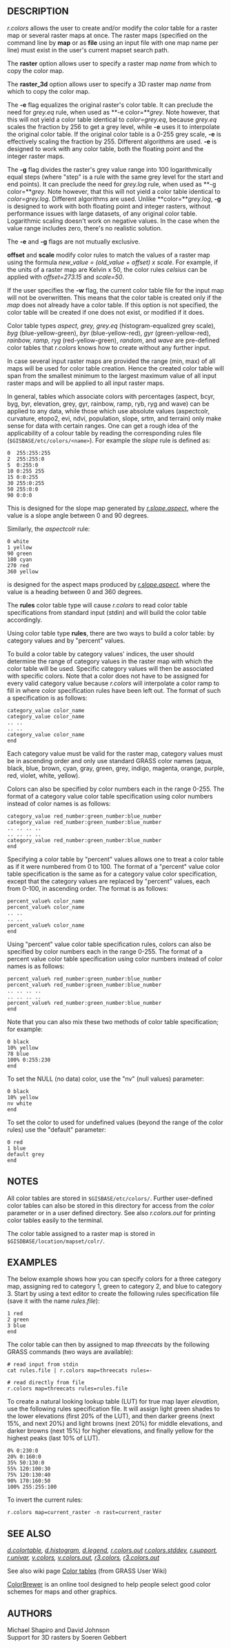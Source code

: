 ## DESCRIPTION

*r.colors* allows the user to create and/or modify the color table for a
raster map or several raster maps at once. The raster maps (specified on
the command line by **map** or as **file** using an input file with one
map name per line) must exist in the user's current mapset search path.

The **raster** option allows user to specify a raster map *name* from
which to copy the color map.

The **raster_3d** option allows user to specify a 3D raster map *name*
from which to copy the color map.

The **-e** flag equalizes the original raster's color table. It can
preclude the need for *grey.eq* rule, when used as **-e color=***grey*.
Note however, that this will not yield a color table identical to
*color=grey.eq*, because *grey.eq* scales the fraction by 256 to get a
grey level, while **-e** uses it to interpolate the original color
table. If the original color table is a 0-255 grey scale, **-e** is
effectively scaling the fraction by 255. Different algorithms are used.
**-e** is designed to work with any color table, both the floating point
and the integer raster maps.

The **-g** flag divides the raster's grey value range into 100
logarithmically equal steps (where "step" is a rule with the same grey
level for the start and end points). It can preclude the need for
*grey.log* rule, when used as **-g color=***grey*. Note however, that
this will not yield a color table identical to *color=grey.log*.
Different algorithms are used. Unlike **color=***grey.log*, **-g** is
designed to work with both floating point and integer rasters, without
performance issues with large datasets, of any original color table.
Logarithmic scaling doesn't work on negative values. In the case when
the value range includes zero, there's no realistic solution.

The **-e** and **-g** flags are not mutually exclusive.

**offset** and **scale** modify color rules to match the values of a
raster map using the formula *new_value = (old_value + offset) x scale*.
For example, if the units of a raster map are Kelvin x 50, the color
rules *celsius* can be applied with *offset=273.15* and *scale=50*.

If the user specifies the **-w** flag, the current color table file for
the input map will not be overwritten. This means that the color table
is created only if the *map* does not already have a color table. If
this option is not specified, the color table will be created if one
does not exist, or modified if it does.

Color table types *aspect, grey, grey.eq* (histogram-equalized grey
scale), *byg* (blue-yellow-green), *byr* (blue-yellow-red), *gyr*
(green-yellow-red), *rainbow, ramp, ryg* (red-yellow-green), *random*,
and *wave* are pre-defined color tables that *r.colors* knows how to
create without any further input.

In case several input raster maps are provided the range (min, max) of
all maps will be used for color table creation. Hence the created color
table will span from the smallest minimum to the largest maximum value
of all input raster maps and will be applied to all input raster maps.

In general, tables which associate colors with percentages (aspect,
bcyr, byg, byr, elevation, grey, gyr, rainbow, ramp, ryb, ryg and wave)
can be applied to any data, while those which use absolute values
(aspectcolr, curvature, etopo2, evi, ndvi, population, slope, srtm, and
terrain) only make sense for data with certain ranges. One can get a
rough idea of the applicability of a colour table by reading the
corresponding rules file (`$GISBASE/etc/colors/<name>`). For example the
*slope* rule is defined as:

```shell
0  255:255:255
2  255:255:0
5  0:255:0
10 0:255 255
15 0:0:255
30 255:0:255
50 255:0:0
90 0:0:0
```

This is designed for the slope map generated by
*[r.slope.aspect](r.slope.aspect.md)*, where the value is a slope angle
between 0 and 90 degrees.

Similarly, the *aspectcolr* rule:

```shell
0 white
1 yellow
90 green
180 cyan
270 red
360 yellow
```

is designed for the aspect maps produced by
*[r.slope.aspect](r.slope.aspect.md)*, where the value is a heading
between 0 and 360 degrees.

The **rules** color table type will cause *r.colors* to read color table
specifications from standard input (stdin) and will build the color
table accordingly.

Using color table type **rules**, there are two ways to build a color
table: by category values and by "percent" values.

To build a color table by category values' indices, the user should
determine the range of category values in the raster map with which the
color table will be used. Specific category values will then be
associated with specific colors. Note that a color does not have to be
assigned for every valid category value because *r.colors* will
interpolate a color ramp to fill in where color specification rules have
been left out. The format of such a specification is as follows:

```shell
category_value color_name
category_value color_name
.. ..
.. ..
category_value color_name
end
```

Each category value must be valid for the raster map, category values
must be in ascending order and only use standard GRASS color names
(aqua, black, blue, brown, cyan, gray, green, grey, indigo, magenta,
orange, purple, red, violet, white, yellow).

Colors can also be specified by color numbers each in the range 0-255.
The format of a category value color table specification using color
numbers instead of color names is as follows:

```shell
category_value red_number:green_number:blue_number
category_value red_number:green_number:blue_number
.. .. .. ..
.. .. .. ..
category_value red_number:green_number:blue_number
end
```

Specifying a color table by "percent" values allows one to treat a color
table as if it were numbered from 0 to 100. The format of a "percent"
value color table specification is the same as for a category value
color specification, except that the category values are replaced by
"percent" values, each from 0-100, in ascending order. The format is as
follows:

```shell
percent_value% color_name
percent_value% color_name
.. ..
.. ..
percent_value% color_name
end
```

Using "percent" value color table specification rules, colors can also
be specified by color numbers each in the range 0-255. The format of a
percent value color table specification using color numbers instead of
color names is as follows:

```shell
percent_value% red_number:green_number:blue_number
percent_value% red_number:green_number:blue_number
.. .. .. ..
.. .. .. ..
percent_value% red_number:green_number:blue_number
end
```

Note that you can also mix these two methods of color table
specification; for example:

```shell
0 black
10% yellow
78 blue
100% 0:255:230
end
```

To set the NULL (no data) color, use the "nv" (null values) parameter:

```shell
0 black
10% yellow
nv white
end
```

To set the color to used for undefined values (beyond the range of the
color rules) use the "default" parameter:

```shell
0 red
1 blue
default grey
end
```

## NOTES

All color tables are stored in `$GISBASE/etc/colors/`. Further
user-defined color tables can also be stored in this directory for
access from the *color* parameter or in a user defined directory. See
also *r.colors.out* for printing color tables easily to the terminal.

The color table assigned to a raster map is stored in
`$GISDBASE/location/mapset/colr/`.

## EXAMPLES

The below example shows how you can specify colors for a three category
map, assigning red to category 1, green to category 2, and blue to
category 3. Start by using a text editor to create the following rules
specification file (save it with the name *rules.file*):

```shell
1 red
2 green
3 blue
end
```

The color table can then by assigned to map *threecats* by the following
GRASS commands (two ways are available):

```shell
# read input from stdin
cat rules.file | r.colors map=threecats rules=-

# read directly from file
r.colors map=threecats rules=rules.file
```

To create a natural looking lookup table (LUT) for true map layer
*elevation*, use the following rules specification file. It will assign
light green shades to the lower elevations (first 20% of the LUT), and
then darker greens (next 15%, and next 20%) and light browns (next 20%)
for middle elevations, and darker browns (next 15%) for higher
elevations, and finally yellow for the highest peaks (last 10% of LUT).

```shell
0% 0:230:0
20% 0:160:0
35% 50:130:0
55% 120:100:30
75% 120:130:40
90% 170:160:50
100% 255:255:100
```

To invert the current rules:

```shell
r.colors map=current_raster -n rast=current_raster
```

## SEE ALSO

*[d.colortable](d.colortable.md), [d.histogram](d.histogram.md),
[d.legend](d.legend.md), [r.colors.out](r.colors.out.md)
[r.colors.stddev](r.colors.stddev.md), [r.support](r.support.md),
[r.univar](r.univar.md), [v.colors](v.colors.md),
[v.colors.out](v.colors.out.md), [r3.colors](r3.colors.md),
[r3.colors.out](r3.colors.out.md)*

See also wiki page [Color
tables](https://grasswiki.osgeo.org/wiki/Color_tables) (from GRASS User
Wiki)

[ColorBrewer](https://colorbrewer2.org) is an online tool designed to
help people select good color schemes for maps and other graphics.

## AUTHORS

Michael Shapiro and David Johnson  
Support for 3D rasters by Soeren Gebbert
